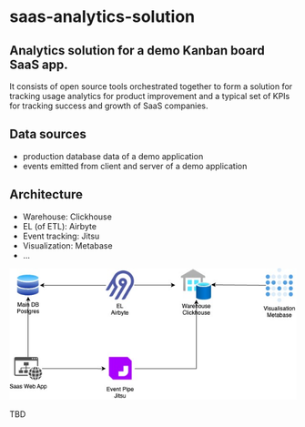 # saas-analytics-solution

## Analytics solution for a demo Kanban board SaaS app.

It consists of open source tools orchestrated together to form a solution for tracking usage analytics for product improvement
and a typical set of KPIs for tracking success and growth of SaaS companies.

## Data sources
- production database data of a demo application
- events emitted from client and server of a demo application

## Architecture
- Warehouse: Clickhouse
- EL (of ETL): Airbyte
- Event tracking: Jitsu
- Visualization: Metabase
- ...

![diagram](diagrams/Architecture_diagram.jpg)

TBD
